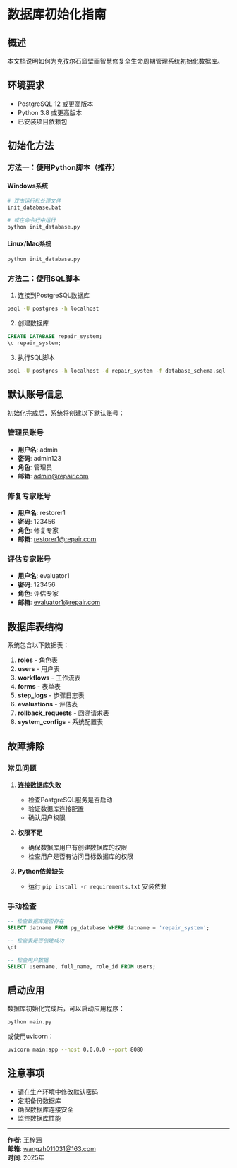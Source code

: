 # 数据库初始化指南

## 概述

本文档说明如何为克孜尔石窟壁画智慧修复全生命周期管理系统初始化数据库。

## 环境要求

- PostgreSQL 12 或更高版本
- Python 3.8 或更高版本
- 已安装项目依赖包

## 初始化方法

### 方法一：使用Python脚本（推荐）

#### Windows系统
```bash
# 双击运行批处理文件
init_database.bat

# 或在命令行中运行
python init_database.py
```

#### Linux/Mac系统
```bash
python init_database.py
```

### 方法二：使用SQL脚本

1. 连接到PostgreSQL数据库
```bash
psql -U postgres -h localhost
```

2. 创建数据库
```sql
CREATE DATABASE repair_system;
\c repair_system;
```

3. 执行SQL脚本
```bash
psql -U postgres -h localhost -d repair_system -f database_schema.sql
```

## 默认账号信息

初始化完成后，系统将创建以下默认账号：

### 管理员账号
- **用户名**: admin
- **密码**: admin123
- **角色**: 管理员
- **邮箱**: admin@repair.com

### 修复专家账号
- **用户名**: restorer1
- **密码**: 123456
- **角色**: 修复专家
- **邮箱**: restorer1@repair.com

### 评估专家账号
- **用户名**: evaluator1
- **密码**: 123456
- **角色**: 评估专家
- **邮箱**: evaluator1@repair.com

## 数据库表结构

系统包含以下数据表：

1. **roles** - 角色表
2. **users** - 用户表
3. **workflows** - 工作流表
4. **forms** - 表单表
5. **step_logs** - 步骤日志表
6. **evaluations** - 评估表
7. **rollback_requests** - 回溯请求表
8. **system_configs** - 系统配置表

## 故障排除

### 常见问题

1. **连接数据库失败**
   - 检查PostgreSQL服务是否启动
   - 验证数据库连接配置
   - 确认用户权限

2. **权限不足**
   - 确保数据库用户有创建数据库的权限
   - 检查用户是否有访问目标数据库的权限

3. **Python依赖缺失**
   - 运行 `pip install -r requirements.txt` 安装依赖

### 手动检查

```sql
-- 检查数据库是否存在
SELECT datname FROM pg_database WHERE datname = 'repair_system';

-- 检查表是否创建成功
\dt

-- 检查用户数据
SELECT username, full_name, role_id FROM users;
```

## 启动应用

数据库初始化完成后，可以启动应用程序：

```bash
python main.py
```

或使用uvicorn：

```bash
uvicorn main:app --host 0.0.0.0 --port 8080
```

## 注意事项

- 请在生产环境中修改默认密码
- 定期备份数据库
- 确保数据库连接安全
- 监控数据库性能

---

**作者**: 王梓涵  
**邮箱**: wangzh011031@163.com  
**时间**: 2025年

